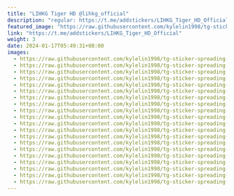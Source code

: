 ```yaml
---
title: "LIHKG Tiger HD @lihkg_official"
description: "regular: https://t.me/addstickers/LIHKG_Tiger_HD_Official"
featured_image: "https://raw.githubusercontent.com/kylelin1998/tg-sticker-spreading-worldwide-images/main/img/47b25898-38fa-4552-aaf6-0a5156ebc9cb.jpg"
link: "https://t.me/addstickers/LIHKG_Tiger_HD_Official"
weight: 3
date: 2024-01-17T05:49:31+08:00
images:
  - https://raw.githubusercontent.com/kylelin1998/tg-sticker-spreading-worldwide-images/main/img/47b25898-38fa-4552-aaf6-0a5156ebc9cb.jpg
  - https://raw.githubusercontent.com/kylelin1998/tg-sticker-spreading-worldwide-images/main/img/700dfc80-3fef-48ab-af93-816f8710b974.jpg
  - https://raw.githubusercontent.com/kylelin1998/tg-sticker-spreading-worldwide-images/main/img/645d2c27-39f9-4188-b30a-0e124bdd381b.jpg
  - https://raw.githubusercontent.com/kylelin1998/tg-sticker-spreading-worldwide-images/main/img/f8d7241a-daeb-4a59-94b4-b167d1f34f4f.jpg
  - https://raw.githubusercontent.com/kylelin1998/tg-sticker-spreading-worldwide-images/main/img/02d792ac-d41f-4e29-8f2a-1fb292459a27.jpg
  - https://raw.githubusercontent.com/kylelin1998/tg-sticker-spreading-worldwide-images/main/img/c40d58bb-c3cc-434e-91d5-158d375f3093.jpg
  - https://raw.githubusercontent.com/kylelin1998/tg-sticker-spreading-worldwide-images/main/img/a06bf9bf-e5d0-455a-a06f-5e58b92693cb.jpg
  - https://raw.githubusercontent.com/kylelin1998/tg-sticker-spreading-worldwide-images/main/img/380bbdd5-1a48-46cd-98a3-e4e707657148.jpg
  - https://raw.githubusercontent.com/kylelin1998/tg-sticker-spreading-worldwide-images/main/img/75adb7e1-cff6-4aa6-bd7e-4ee2d00d7494.jpg
  - https://raw.githubusercontent.com/kylelin1998/tg-sticker-spreading-worldwide-images/main/img/255446b4-3e42-4b60-94ed-62a7811608d5.jpg
  - https://raw.githubusercontent.com/kylelin1998/tg-sticker-spreading-worldwide-images/main/img/3a802cc4-4f6f-4394-b55d-bbe96b256af5.jpg
  - https://raw.githubusercontent.com/kylelin1998/tg-sticker-spreading-worldwide-images/main/img/46926e34-2a48-4185-8b2f-89eb2a0b3ddc.jpg
  - https://raw.githubusercontent.com/kylelin1998/tg-sticker-spreading-worldwide-images/main/img/ded89f21-e352-455e-bf8f-a820f8302c1a.jpg
  - https://raw.githubusercontent.com/kylelin1998/tg-sticker-spreading-worldwide-images/main/img/95e82a51-01cf-4d34-8303-b465b77c3b2d.jpg
  - https://raw.githubusercontent.com/kylelin1998/tg-sticker-spreading-worldwide-images/main/img/7dc5c8a0-d6e9-4d40-a78b-ec308252cec0.jpg
  - https://raw.githubusercontent.com/kylelin1998/tg-sticker-spreading-worldwide-images/main/img/97312163-0718-4c08-b4e7-73fcb1603467.jpg
  - https://raw.githubusercontent.com/kylelin1998/tg-sticker-spreading-worldwide-images/main/img/16109372-a8a8-42e0-9b67-a93a699f42ef.jpg
  - https://raw.githubusercontent.com/kylelin1998/tg-sticker-spreading-worldwide-images/main/img/c10376ed-d0b0-444d-ae75-bce5e7aa2825.jpg
  - https://raw.githubusercontent.com/kylelin1998/tg-sticker-spreading-worldwide-images/main/img/0ce84e39-93f2-4747-b7c2-bc1ef4ac14e9.jpg
  - https://raw.githubusercontent.com/kylelin1998/tg-sticker-spreading-worldwide-images/main/img/3a632333-3df4-46da-97d6-89895a94493a.jpg
---
```


